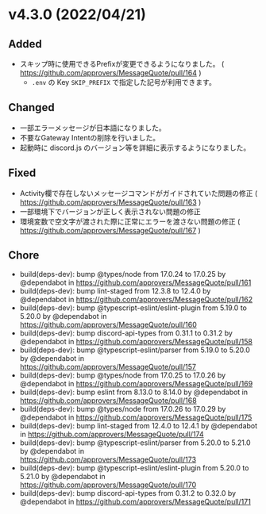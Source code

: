 # v4.3.0 (2022/04/21)

## Added

- スキップ時に使用できるPrefixが変更できるようになりました。  ( https://github.com/approvers/MessageQuote/pull/164 )
    - `.env` の Key `SKIP_PREFIX` で指定した記号が利用できます。

## Changed

- 一部エラーメッセージが日本語になりました。
- 不要なGateway Intentの削除を行いました。
- 起動時に discord.js のバージョン等を詳細に表示するようになりました。

## Fixed

- Activity欄で存在しないメッセージコマンドがガイドされていた問題の修正 ( https://github.com/approvers/MessageQuote/pull/163 )
- 一部環境下でバージョンが正しく表示されない問題の修正
- 環境変数で空文字が渡された際に正常にエラーを渡さない問題の修正 ( https://github.com/approvers/MessageQuote/pull/167 )

## Chore

* build(deps-dev): bump @types/node from 17.0.24 to 17.0.25 by @dependabot in https://github.com/approvers/MessageQuote/pull/161
* build(deps-dev): bump lint-staged from 12.3.8 to 12.4.0 by @dependabot in https://github.com/approvers/MessageQuote/pull/162
* build(deps-dev): bump @typescript-eslint/eslint-plugin from 5.19.0 to 5.20.0 by @dependabot in https://github.com/approvers/MessageQuote/pull/160
* build(deps-dev): bump discord-api-types from 0.31.1 to 0.31.2 by @dependabot in https://github.com/approvers/MessageQuote/pull/158
* build(deps-dev): bump @typescript-eslint/parser from 5.19.0 to 5.20.0 by @dependabot in https://github.com/approvers/MessageQuote/pull/157
* build(deps-dev): bump @types/node from 17.0.25 to 17.0.26 by @dependabot in https://github.com/approvers/MessageQuote/pull/169
* build(deps-dev): bump eslint from 8.13.0 to 8.14.0 by @dependabot in https://github.com/approvers/MessageQuote/pull/168
* build(deps-dev): bump @types/node from 17.0.26 to 17.0.29 by @dependabot in https://github.com/approvers/MessageQuote/pull/175
* build(deps-dev): bump lint-staged from 12.4.0 to 12.4.1 by @dependabot in https://github.com/approvers/MessageQuote/pull/174
* build(deps-dev): bump @typescript-eslint/parser from 5.20.0 to 5.21.0 by @dependabot in https://github.com/approvers/MessageQuote/pull/173
* build(deps-dev): bump @typescript-eslint/eslint-plugin from 5.20.0 to 5.21.0 by @dependabot in https://github.com/approvers/MessageQuote/pull/170
* build(deps-dev): bump discord-api-types from 0.31.2 to 0.32.0 by @dependabot in https://github.com/approvers/MessageQuote/pull/171
